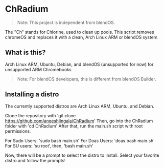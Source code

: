 # ChRadium
> Note: This project is independent from blendOS.

The "Ch" stands for Chlorine, used to clean up pools. This script removes chromeOS and replaces it with a clean, Arch Linux ARM or blendOS system.

## What is this?

Arch Linux ARM, Ubuntu, Debian, and blendOS (unsupported for now) for unsupported ARM Chromebooks

> Note: For blendOS developers, this is different from blendOS Builder.

## Installing a distro

The currently supported distros are Arch Linux ARM, Ubuntu, and Debian.

Clone the repository with 'git clone https://github.com/aneeshlingala/ChRadium'
Then, go into the ChRadium folder with 'cd ChRadium'
After that, run the main.sh script with root permissions.

For Sudo Users: 'sudo bash main.sh'
For Doas Users: 'doas bash main.sh'
For SU users: 'su root', then, 'bash main.sh'

Now, there will be a prompt to select the distro to install.
Select your favorite distro and follow the prompts!
